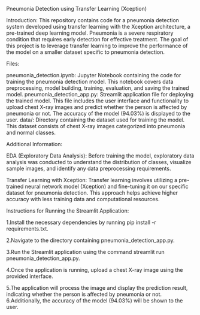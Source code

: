 Pneumonia Detection using Transfer Learning (Xception)

Introduction:
This repository contains code for a pneumonia detection system developed using transfer learning with the Xception architecture, a pre-trained deep learning model. Pneumonia is a severe respiratory condition that requires early detection for effective treatment. The goal of this project is to leverage transfer learning to improve the performance of the model on a smaller dataset specific to pneumonia detection.

Files:

pneumonia_detection.ipynb: Jupyter Notebook containing the code for training the pneumonia detection model. This notebook covers data preprocessing, model building, training, evaluation, and saving the trained model.
pneumonia_detection_app.py: Streamlit application file for deploying the trained model. This file includes the user interface and functionality to upload chest X-ray images and predict whether the person is affected by pneumonia or not. The accuracy of the model (94.03%) is displayed to the user.
data/: Directory containing the dataset used for training the model. This dataset consists of chest X-ray images categorized into pneumonia and normal classes.

Additional Information:

EDA (Exploratory Data Analysis): Before training the model, exploratory data analysis was conducted to understand the distribution of classes, visualize sample images, and identify any data preprocessing requirements.

Transfer Learning with Xception: Transfer learning involves utilizing a pre-trained neural network model (Xception) and fine-tuning it on our specific dataset for pneumonia detection. This approach helps achieve higher accuracy with less training data and computational resources.

Instructions for Running the Streamlit Application:

1.Install the necessary dependencies by running pip install -r requirements.txt.

2.Navigate to the directory containing pneumonia_detection_app.py.

3.Run the Streamlit application using the command streamlit run pneumonia_detection_app.py.

4.Once the application is running, upload a chest X-ray image using the provided interface.

5.The application will process the image and display the prediction result, indicating whether the person is affected by pneumonia or not.
6.Additionally, the accuracy of the model (94.03%) will be shown to the user.
